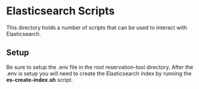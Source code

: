# Elasticsearch Scripts
This directory holds a number of scripts that can be used to interact with Elasticsearch. 

## Setup
Be sure to setup the .env file in the root reservation-tool directory. After the .env is setup you will need to create the Elasticsearch index by running the **es-create-index.sh** script.
